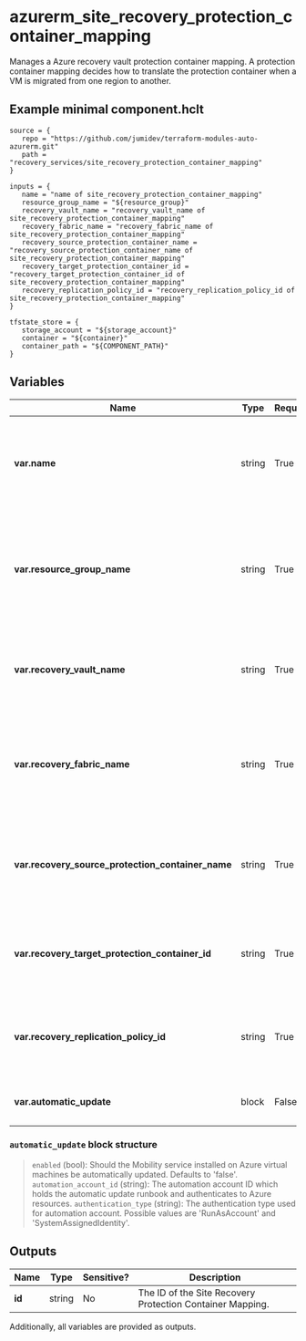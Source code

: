 # azurerm_site_recovery_protection_container_mapping

Manages a Azure recovery vault protection container mapping. A protection container mapping decides how to translate the protection container when a VM is migrated from one region to another.

## Example minimal component.hclt

```hcl
source = {
   repo = "https://github.com/jumidev/terraform-modules-auto-azurerm.git" 
   path = "recovery_services/site_recovery_protection_container_mapping" 
}

inputs = {
   name = "name of site_recovery_protection_container_mapping" 
   resource_group_name = "${resource_group}" 
   recovery_vault_name = "recovery_vault_name of site_recovery_protection_container_mapping" 
   recovery_fabric_name = "recovery_fabric_name of site_recovery_protection_container_mapping" 
   recovery_source_protection_container_name = "recovery_source_protection_container_name of site_recovery_protection_container_mapping" 
   recovery_target_protection_container_id = "recovery_target_protection_container_id of site_recovery_protection_container_mapping" 
   recovery_replication_policy_id = "recovery_replication_policy_id of site_recovery_protection_container_mapping" 
}

tfstate_store = {
   storage_account = "${storage_account}" 
   container = "${container}" 
   container_path = "${COMPONENT_PATH}" 
}

```

## Variables

| Name | Type | Required? |  Description |
| ---- | ---- | --------- |  ----------- |
| **var.name** | string | True | The name of the protection container mapping. Changing this forces a new resource to be created. | 
| **var.resource_group_name** | string | True | Name of the resource group where the vault that should be updated is located. Changing this forces a new resource to be created. | 
| **var.recovery_vault_name** | string | True | The name of the vault that should be updated. Changing this forces a new resource to be created. | 
| **var.recovery_fabric_name** | string | True | Name of fabric that should contains the protection container to map. Changing this forces a new resource to be created. | 
| **var.recovery_source_protection_container_name** | string | True | Name of the source protection container to map. Changing this forces a new resource to be created. | 
| **var.recovery_target_protection_container_id** | string | True | Id of target protection container to map to. Changing this forces a new resource to be created. | 
| **var.recovery_replication_policy_id** | string | True | Id of the policy to use for this mapping. Changing this forces a new resource to be created. | 
| **var.automatic_update** | block | False | a `automatic_update` block defined as below. | 

### `automatic_update` block structure

>`enabled` (bool): Should the Mobility service installed on Azure virtual machines be automatically updated. Defaults to 'false'.
>`automation_account_id` (string): The automation account ID which holds the automatic update runbook and authenticates to Azure resources.
>`authentication_type` (string): The authentication type used for automation account. Possible values are 'RunAsAccount' and 'SystemAssignedIdentity'.



## Outputs

| Name | Type | Sensitive? | Description |
| ---- | ---- | --------- | --------- |
| **id** | string | No  | The ID of the Site Recovery Protection Container Mapping. | 

Additionally, all variables are provided as outputs.

